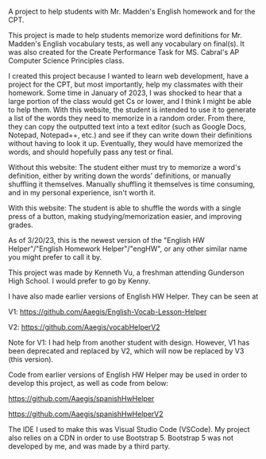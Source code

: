 A project to help students with Mr. Madden's English homework and for the CPT.

This project is made to help students memorize word definitions for Mr. Madden's English vocabulary tests, as well any vocabulary on final(s). It was also created for the Create Performance Task for MS. Cabral's AP Computer Science Principles class.

I created this project because I wanted to learn web development, have a project for the CPT, but most importantly, help my classmates with their homework. Some time in January of 2023, I was shocked to hear that a large portion of the class would get Cs or lower, and I think I might be able to help them. With this website, the student is intended to use it to generate a list of the words they need to memorize in a random order. From there, they can copy
the outputted text into a text editor (such as Google Docs, Notepad, Notepad++, etc.) and see if they can write down
their definitions without having to look it up. Eventually, they would have memorized the words, and should hopefully
pass any test or final.

Without this website: The student either must try to memorize a word's definition, either by writing down the words'
definitions, or manually shuffling it themselves. Manually shuffling it themselves is time consuming, and in my
personal experience, isn't worth it.

With this website: The student is able to shuffle the words with a single press of a button, making studying/memorization easier, and improving grades.



As of 3/20/23, this is the newest version of the "English HW Helper"/"English Homework Helper"/"engHW", or any other similar name you might prefer to call it by.

This project was made by Kenneth Vu, a freshman attending Gunderson High School. I would prefer to go by Kenny.

I have also made earlier versions of English HW Helper. They can be seen at

V1: https://github.com/Aaegis/English-Vocab-Lesson-Helper

V2: https://github.com/Aaegis/vocabHelperV2

Note for V1: I had help from another student with design. However, V1 has been deprecated and replaced by V2, which will now be replaced by V3 (this version).

Code from earlier versions of English HW Helper may be used in order to develop this project, as well as code from below:

https://github.com/Aaegis/spanishHwHelper

https://github.com/Aaegis/spanishHwHelperV2

The IDE I used to make this was Visual Studio Code (VSCode). My project also relies on a CDN in order to use Bootstrap 5. Bootstrap 5 was not developed by me, and was made by a third party.